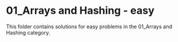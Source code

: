 # 01_Arrays and Hashing - easy
This folder contains solutions for easy problems in the 01_Arrays and Hashing category.
